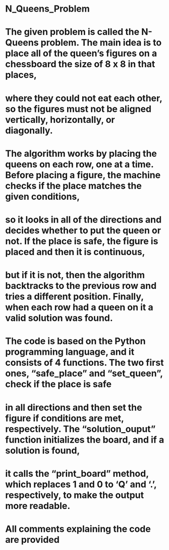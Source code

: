 # N_Queens_Problem

# The given problem is called the N-Queens problem. The main idea is to place all of the queen’s figures on a chessboard the size of 8 x 8 in that places, 
# where they could not eat each other, so the figures must not be aligned vertically, horizontally, or diagonally. 

# The algorithm works by placing the queens on each row, one at a time. Before placing a figure, the machine checks if the place matches the given conditions, 
# so it looks in all of the directions and decides whether to put the queen or not. If the place is safe, the figure is placed and then it is continuous, 
# but if it is not, then the algorithm backtracks to the previous row and tries a different position. Finally, when each row had a queen on it a valid solution was found.

# The code is based on the Python programming language, and it consists of 4 functions. The two first ones, “safe_place” and “set_queen”, check if the place is safe 
# in all directions and then set the figure if conditions are met, respectively. The “solution_ouput” function initializes the board, and if a solution is found, 
# it calls the “print_board” method, which replaces 1 and 0 to ‘Q’ and ‘.’, respectively, to make the output more readable.

# All comments explaining the code are provided 
